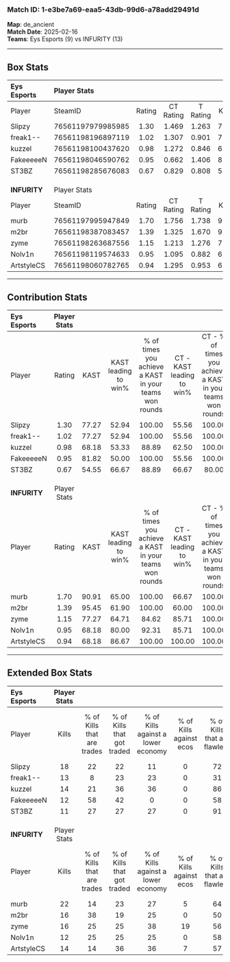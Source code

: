 ### Match ID: 1-e3be7a69-eaa5-43db-99d6-a78add29491d  
**Map**: de_ancient  
**Match Date**: 2025-02-16  
**Teams**: Eys Esports (9) vs INFURITY (13)  

---  

## Box Stats  

| **Eys Esports** | Player Stats      |        |           |          |       |       |       |         |        |      |     |
| :- | :- | :-: | :-: | :-: | :-: | :-: | :-: | :-: | :-: | :-: | :-: |
| Player          | SteamID           | Rating | CT Rating | T Rating | KAST  |  ADR  | Kills | Assists | Deaths | K/D  | HS% |
| Slipzy          | 76561197979985985 |  1.30  |   1.469   |  1.263   | 77.27 | 87.7  |  18   |    6    |   14   | 1.29 | 38  |
| freak1--        | 76561198196897119 |  1.02  |   1.307   |  0.901   | 77.27 | 67.4  |  13   |    6    |   15   | 0.87 | 30  |
| kuzzel          | 76561198100437620 |  0.98  |   1.272   |  0.846   | 68.18 | 75.6  |  14   |    9    |   17   | 0.82 | 14  |
| FakeeeeeN       | 76561198046590762 |  0.95  |   0.662   |  1.406   | 81.82 | 55.4  |  12   |    7    |   16   | 0.75 | 33  |
| ST3BZ           | 76561198285676083 |  0.67  |   0.829   |  0.808   | 54.55 | 59.6  |  11   |    6    |   18   | 0.61 | 45  |
|                 |                   |        |           |          |       |       |       |         |        |      |     |
|                 |                   |        |           |          |       |       |       |         |        |      |     |
|                 |                   |        |           |          |       |       |       |         |        |      |     |
| **INFURITY**    | Player Stats      |        |           |          |       |       |       |         |        |      |     |
| Player          | SteamID           | Rating | CT Rating | T Rating | KAST  |  ADR  | Kills | Assists | Deaths | K/D  | HS% |
| murb            | 76561197995947849 |  1.70  |   1.756   |  1.738   | 90.91 | 119.5 |  22   |    9    |   13   | 1.69 | 59  |
| m2br            | 76561198387083457 |  1.39  |   1.325   |  1.670   | 95.45 | 82.1  |  16   |    6    |   12   | 1.33 | 50  |
| zyme            | 76561198263687556 |  1.15  |   1.213   |  1.276   | 77.27 | 79.8  |  16   |    1    |   15   | 1.07 | 62  |
| Nolv1n          | 76561198119574633 |  0.95  |   1.095   |  0.882   | 68.18 | 61.7  |  12   |    9    |   13   | 0.92 | 25  |
| ArtstyleCS      | 76561198060782765 |  0.94  |   1.295   |  0.953   | 68.18 | 57.3  |  14   |    2    |   15   | 0.93 | 42  |
---  

## Contribution Stats  

| **Eys Esports** | Player Stats |       |                      |                                                        |                           |                                                             |                          |                                                            |
| :- | :-: | :-: | :-: | :-: | :-: | :-: | :-: | :-: |
| Player          |    Rating    | KAST  | KAST leading to win% | % of times you achieve a KAST in your teams won rounds | CT - KAST leading to win% | CT - % of times you achieve a KAST in your teams won rounds | T - KAST leading to win% | T - % of times you achieve a KAST in your teams won rounds |
| Slipzy          |     1.30     | 77.27 |        52.94         |                         100.00                         |           55.56           |                           100.00                            |          50.00           |                           100.00                           |
| freak1--        |     1.02     | 77.27 |        52.94         |                         100.00                         |           55.56           |                           100.00                            |          50.00           |                           100.00                           |
| kuzzel          |     0.98     | 68.18 |        53.33         |                         88.89                          |           62.50           |                           100.00                            |          42.86           |                           75.00                            |
| FakeeeeeN       |     0.95     | 81.82 |        50.00         |                         100.00                         |           55.56           |                           100.00                            |          44.44           |                           100.00                           |
| ST3BZ           |     0.67     | 54.55 |        66.67         |                         88.89                          |           66.67           |                            80.00                            |          66.67           |                           100.00                           |
|                 |              |       |                      |                                                        |                           |                                                             |                          |                                                            |
|                 |              |       |                      |                                                        |                           |                                                             |                          |                                                            |
|                 |              |       |                      |                                                        |                           |                                                             |                          |                                                            |
| **INFURITY**    | Player Stats |       |                      |                                                        |                           |                                                             |                          |                                                            |
| Player          |    Rating    | KAST  | KAST leading to win% | % of times you achieve a KAST in your teams won rounds | CT - KAST leading to win% | CT - % of times you achieve a KAST in your teams won rounds | T - KAST leading to win% | T - % of times you achieve a KAST in your teams won rounds |
| murb            |     1.70     | 90.91 |        65.00         |                         100.00                         |           66.67           |                           100.00                            |          63.64           |                           100.00                           |
| m2br            |     1.39     | 95.45 |        61.90         |                         100.00                         |           60.00           |                           100.00                            |          63.64           |                           100.00                           |
| zyme            |     1.15     | 77.27 |        64.71         |                         84.62                          |           85.71           |                           100.00                            |          50.00           |                           71.43                            |
| Nolv1n          |     0.95     | 68.18 |        80.00         |                         92.31                          |           85.71           |                           100.00                            |          75.00           |                           85.71                            |
| ArtstyleCS      |     0.94     | 68.18 |        86.67         |                         100.00                         |          100.00           |                           100.00                            |          77.78           |                           100.00                           |
---  

## Extended Box Stats  

| **Eys Esports** | Player Stats |                            |                            |                                    |                         |                              |                                 |        |                             |                                     |                          |                               |                            |
| :- | :-: | :-: | :-: | :-: | :-: | :-: | :-: | :-: | :-: | :-: | :-: | :-: | :-: |
| Player          |    Kills     | % of Kills that are trades | % of Kills that got traded | % of Kills against a lower economy | % of Kills against ecos | % of Kills that are flawless | % of Kills that are close duels | Deaths | % of Deaths that get traded | % of Deaths against a lower economy | % of Deaths against ecos | % of Deaths that are flawless | % of Deaths that are close |
| Slipzy          |      18      |             22             |             22             |                 11                 |            0            |              72              |               11                |   14   |             29              |                 14                  |            0             |              64               |             7              |
| freak1--        |      13      |             8              |             23             |                 23                 |            0            |              31              |                8                |   15   |             27              |                 13                  |            0             |              53               |             20             |
| kuzzel          |      14      |             21             |             36             |                 36                 |            0            |              86              |                0                |   17   |             24              |                 12                  |            0             |              53               |             6              |
| FakeeeeeN       |      12      |             58             |             42             |                 0                  |            0            |              58              |                8                |   16   |             13              |                 13                  |            0             |              63               |             6              |
| ST3BZ           |      11      |             27             |             27             |                 27                 |            0            |              91              |                0                |   18   |             33              |                 11                  |            0             |              61               |             11             |
|                 |              |                            |                            |                                    |                         |                              |                                 |        |                             |                                     |                          |                               |                            |
|                 |              |                            |                            |                                    |                         |                              |                                 |        |                             |                                     |                          |                               |                            |
|                 |              |                            |                            |                                    |                         |                              |                                 |        |                             |                                     |                          |                               |                            |
| **INFURITY**    | Player Stats |                            |                            |                                    |                         |                              |                                 |        |                             |                                     |                          |                               |                            |
| Player          |    Kills     | % of Kills that are trades | % of Kills that got traded | % of Kills against a lower economy | % of Kills against ecos | % of Kills that are flawless | % of Kills that are close duels | Deaths | % of Deaths that get traded | % of Deaths against a lower economy | % of Deaths against ecos | % of Deaths that are flawless | % of Deaths that are close |
| murb            |      22      |             14             |             23             |                 27                 |            5            |              64              |                5                |   13   |             15              |                 15                  |            0             |              46               |             8              |
| m2br            |      16      |             38             |             19             |                 25                 |            0            |              50              |                6                |   12   |             42              |                 33                  |            8             |              58               |             17             |
| zyme            |      16      |             25             |             25             |                 38                 |           19            |              56              |               25                |   15   |             27              |                 20                  |            0             |              53               |             7              |
| Nolv1n          |      12      |             25             |             25             |                 25                 |            0            |              58              |               17                |   13   |             15              |                 31                  |            0             |              100              |             0              |
| ArtstyleCS      |      14      |             14             |             36             |                 36                 |            7            |              57              |                0                |   15   |             47              |                 27                  |            7             |              87               |             0              |
